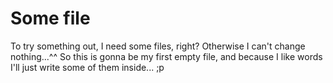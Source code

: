 # Some file
To try something out, I need some files, right? Otherwise I can't change nothing...^^
So this is gonna be my first empty file, and because I like words I'll just write some of them inside... ;p
